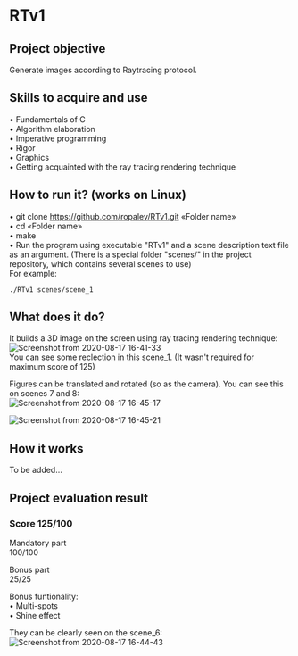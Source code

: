 # RTv1
## Project objective
 Generate images according to Raytracing protocol.
## Skills to acquire and use
•	Fundamentals of C  
•	Algorithm elaboration  
•	Imperative programming  
•	Rigor  
•	Graphics  
•	Getting acquainted with the ray tracing rendering technique
## How to run it? (works on Linux)
•	git clone https://github.com/ropalev/RTv1.git «Folder name»  
•	cd «Folder name»  
•	make  
•	Run the program using executable "RTv1" and a scene description text file as an argument. (There is a special folder "scenes/" in the project repository, which contains several scenes to use)  
For example:  
```
./RTv1 scenes/scene_1
```
## What does it do?
It builds a 3D image on the screen using ray tracing rendering technique:
![Screenshot from 2020-08-17 16-41-33](https://user-images.githubusercontent.com/48802453/90402792-a5dbe280-e0a8-11ea-9f9e-beacc9ddfeb4.png)  
You can see some reclection in this scene_1. (It wasn't required for maximum score of 125)  
  
Figures can be translated and rotated (so as the camera). You can see this on scenes 7 and 8:  
![Screenshot from 2020-08-17 16-45-17](https://user-images.githubusercontent.com/48802453/90403548-d3755b80-e0a9-11ea-8a69-59069c566e20.png)  
  
![Screenshot from 2020-08-17 16-45-21](https://user-images.githubusercontent.com/48802453/90403551-d40df200-e0a9-11ea-8d88-bda3f1ea19d3.png)  
  
## How it works
To be added...  
## Project evaluation result  
### Score 125/100  
Mandatory part  
100/100  
  
Bonus part  
25/25
  
Bonus funtionality:  
• Multi-spots  
• Shine effect  
  
They can be clearly seen on the scene_6:  
![Screenshot from 2020-08-17 16-44-43](https://user-images.githubusercontent.com/48802453/90403799-25b67c80-e0aa-11ea-87e4-8b41e983eb29.png)
